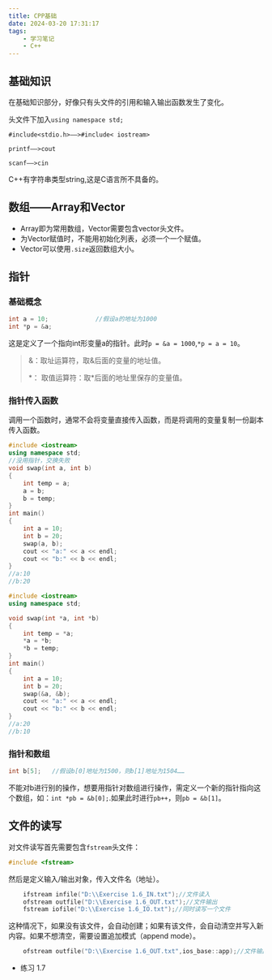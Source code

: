 ```yaml
---
title: CPP基础
date: 2024-03-20 17:31:17
tags:
    - 学习笔记
    - C++
---
```

## 基础知识
在基础知识部分，好像只有头文件的引用和输入输出函数发生了变化。

头文件下加入`using namespace std;`

`#include<stdio.h>——>#include< iostream>`

`printf——>cout`

`scanf——>cin`

C++有字符串类型string,这是C语言所不具备的。

## 数组——Array和Vector
- Array即为常用数组，Vector需要包含vector头文件。
- 为Vector赋值时，不能用初始化列表，必须一个一个赋值。
- Vector可以使用`.size`返回数组大小。

## 指针
### 基础概念
```CPP
int a = 10;             //假设a的地址为1000
int *p = &a;
```

这是定义了一个指向int形变量a的指针。此时`p = &a = 1000`,`*p = a = 10`。
> &：取址运算符，取&后面的变量的地址值。
> 
> *： 取值运算符：取\*后面的地址里保存的变量值。

### 指针传入函数
调用一个函数时，通常不会将变量直接传入函数，而是将调用的变量复制一份副本传入函数。

```cpp
#include <iostream>
using namespace std;
//没用指针，交换失败
void swap(int a, int b)
{
    int temp = a;
    a = b;
    b = temp;
}
int main()
{
    int a = 10;
    int b = 20;
    swap(a, b);
    cout << "a:" << a << endl;
    cout << "b:" << b << endl;
}
//a:10
//b:20
```

```cpp
#include <iostream>
using namespace std;

void swap(int *a, int *b)
{
    int temp = *a;
    *a = *b;
    *b = temp;
}
int main()
{
    int a = 10;
    int b = 20;
    swap(&a, &b);
    cout << "a:" << a << endl;
    cout << "b:" << b << endl;
}
//a:20
//b:10
```

### 指针和数组
```cpp
int b[5];   //假设b[0]地址为1500，则b[1]地址为1504……
```
不能对b进行别的操作，想要用指针对数组进行操作，需定义一个新的指针指向这个数组，如：`int *pb = &b[0];`.如果此时进行`pb++`，则`pb = &b[1]`。

## 文件的读写
对文件读写首先需要包含`fstream`头文件：
```CPP
#include <fstream>
```
然后是定义输入/输出对象，传入文件名（地址）。
```CPP
	ifstream infile("D:\\Exercise 1.6_IN.txt");//文件读入
	ofstream outfile("D:\\Exercise 1.6_OUT.txt");//文件输出
    fstream iofile("D:\\Exercise 1.6_IO.txt");//同时读写一个文件
```
这种情况下，如果没有该文件，会自动创建；如果有该文件，会自动清空并写入新内容。如果不想清空，需要设置追加模式（append mode）。
```CPP
	ofstream outfile("D:\\Exercise 1.6_OUT.txt",ios_base::app);//文件输出,追加模式
```
- 练习 1.7